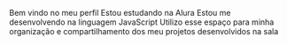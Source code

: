 Bem vindo no meu perfil
Estou estudando na Alura
Estou me desenvolvendo na linguagem JavaScript
Utilizo esse espaço para minha organização e compartilhamento dos meu projetos desenvolvidos na sala 
